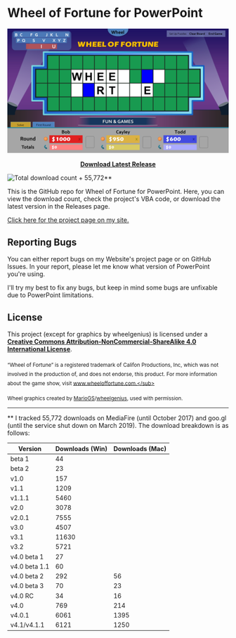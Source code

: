 # Wheel of Fortune for PowerPoint

<p align="center">
<img src="./WoFPPTScreenshot.png" alt="Wheel of Fortune for PowerPoint" width="560">
</p>

<p align="center">
<a href="https://github.com/timtree/wheel-of-fortune-ppt/releases/latest"><strong>Download Latest Release</strong></a>
</p>

![Total download count](https://img.shields.io/github/downloads/timtree/wheel-of-fortune-ppt/total.svg) + 55,772**

This is the GitHub repo for Wheel of Fortune for PowerPoint. Here, you can view the download count, check the project's VBA code, or download the latest version in the Releases page.

[Click here for the project page on my site.](https://www.gamesbytim.com/wheel-of-fortune-for-powerpoint/)

## Reporting Bugs
You can either report bugs on my Website's project page or on GitHub Issues. In your report, please let me know what version of PowerPoint you're using.

I'll try my best to fix any bugs, but keep in mind some bugs are unfixable due to PowerPoint limitations.

## License
This project (except for graphics by wheelgenius) is licensed under a [**Creative Commons Attribution-NonCommercial-ShareAlike 4.0 International License**](https://creativecommons.org/licenses/by-nc-sa/4.0/).

<sub>“Wheel of Fortune” is a registered trademark of Califon Productions, Inc, which was not involved in the production of, and does not endorse, this product. For more information about the game show, visit www.wheeloffortune.com.</sub>

<sub>Wheel graphics created by [MarioGS](https://buyavowel.boards.net/thread/6608/all-wheel-wedges)/[wheelgenius](https://www.deviantart.com/wheelgenius), used with permission.</sub>


<hr>

** I tracked 55,772 downloads on MediaFire (until October 2017) and goo.gl (until the service shut down on March 2019). The download breakdown is as follows:

| Version     | Downloads (Win) | Downloads (Mac) |
| ----------- | -----------     | -----------     |
| beta 1      | 44              |                 |
| beta 2      | 23              |                 |
| v1.0        | 157             |                 |
| v1.1        | 1209            |                 |
| v1.1.1      | 5460            |                 |
| v2.0        | 3078            |                 |
| v2.0.1      | 7555            |                 |
| v3.0        | 4507            |                 |
| v3.1        | 11630           |                 |
| v3.2        | 5721            |                 |
| v4.0 beta 1 | 27              |                 |
| v4.0 beta 1.1 | 60            |                 |
| v4.0 beta 2 | 292             | 56              |
| v4.0 beta 3 | 70              | 23              |
| v4.0 RC     | 34              | 16              |
| v4.0        | 769             | 214             |
| v4.0.1      | 6061            | 1395            |
| v4.1/v4.1.1 | 6121            | 1250            |
